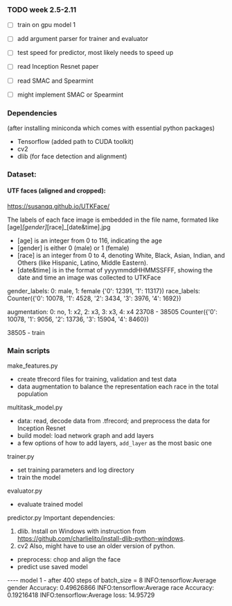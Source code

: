 ### TODO week 2.5-2.11
- [ ] train on gpu model 1
- [ ] add argument parser for trainer and evaluator 
- [ ] test speed for predictor, most likely needs to speed up 
- [ ] read Inception Resnet paper
- [ ] read SMAC and Spearmint 
- [ ] might implement SMAC or Spearmint


### Dependencies
(after installing miniconda which comes with essential python packages)
- Tensorflow (added path to CUDA toolkit)
- cv2
- dlib (for face detection and alignment)


### Dataset:
#### UTF faces (aligned and cropped):
https://susanqq.github.io/UTKFace/

The labels of each face image is embedded in the file name, formated like [age]_[gender]_[race]_[date&time].jpg

- [age] is an integer from 0 to 116, indicating the age
- [gender] is either 0 (male) or 1 (female)
- [race] is an integer from 0 to 4, denoting White, Black, Asian, Indian, and Others (like Hispanic, Latino, Middle Eastern).
- [date&time] is in the format of yyyymmddHHMMSSFFF, showing the date and time an image was collected to UTKFace

gender_labels: 0: male, 1: female
{'0': 12391, '1': 11317})
race_labels:
Counter({'0': 10078, '1': 4528, '2': 3434, '3': 3976, '4': 1692})

augmentation:
0: no, 1: x2, 2: x3, 3: x3, 4: x4
23708 - 38505
Counter({'0': 10078, '1': 9056, '2': 13736, '3': 15904, '4': 8460})

38505 - train


### Main scripts
make_features.py
- create tfrecord files for training, validation and test data
- data augmentation to balance the representation each race in the total population


multitask_model.py
- data: read, decode data from .tfrecord; and preprocess the data for Inception Resnet
- build model: load network graph and add layers
- a few options of how to add layers, `add_layer` as the most basic one


trainer.py
- set training parameters and log directory
- train the model

evaluator.py
- evaluate trained model

predictor.py
Important dependencies:
1. dlib.
Install on Windows with instruction from https://github.com/charlielito/install-dlib-python-windows.
2. cv2
Also, might have to use an older version of python.
- preprocess: chop and align the face
- predict use saved model

---- model 1 - after 400 steps of batch_size = 8
INFO:tensorflow:Average gender Accuracy: 0.49626866
INFO:tensorflow:Average race Accuracy: 0.19216418
INFO:tensorflow:Average loss: 14.95729
